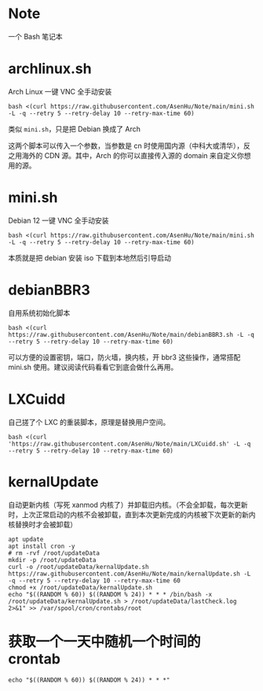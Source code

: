# Note
一个 Bash 笔记本

# archlinux.sh

Arch Linux 一键 VNC 全手动安装

```shell
bash <(curl https://raw.githubusercontent.com/AsenHu/Note/main/mini.sh -L -q --retry 5 --retry-delay 10 --retry-max-time 60)
```

类似 `mini.sh`，只是把 Debian 换成了 Arch

这两个脚本可以传入一个参数，当参数是 cn 时使用国内源（中科大或清华），反之用海外的 CDN 源。其中，Arch 的你可以直接传入源的 domain 来自定义你想用的源。

# mini.sh

Debian 12 一键 VNC 全手动安装

```shell
bash <(curl https://raw.githubusercontent.com/AsenHu/Note/main/mini.sh -L -q --retry 5 --retry-delay 10 --retry-max-time 60)
```

本质就是把 debian 安装 iso 下载到本地然后引导启动

# debianBBR3

自用系统初始化脚本

```shell
bash <(curl https://raw.githubusercontent.com/AsenHu/Note/main/debianBBR3.sh -L -q --retry 5 --retry-delay 10 --retry-max-time 60)
```

可以方便的设置密钥，端口，防火墙，换内核，开 bbr3 这些操作，通常搭配 mini.sh 使用。建议阅读代码看看它到底会做什么再用。

# LXCuidd

自己搓了个 LXC 的重装脚本，原理是替换用户空间。

```shell
bash <(curl 'https://raw.githubusercontent.com/AsenHu/Note/main/LXCuidd.sh' -L -q --retry 5 --retry-delay 10 --retry-max-time 60)
```

# kernalUpdate

自动更新内核（写死 xanmod 内核了）并卸载旧内核。（不会全卸载，每次更新时，上次正常启动的内核不会被卸载，直到本次更新完成的内核被下次更新的新内核替换时才会被卸载）

```shell
apt update
apt install cron -y
# rm -rvf /root/updateData
mkdir -p /root/updateData
curl -o /root/updateData/kernalUpdate.sh https://raw.githubusercontent.com/AsenHu/Note/main/kernalUpdate.sh -L -q --retry 5 --retry-delay 10 --retry-max-time 60
chmod +x /root/updateData/kernalUpdate.sh
echo "$((RANDOM % 60)) $((RANDOM % 24)) * * * /bin/bash -x /root/updateData/kernalUpdate.sh > /root/updateData/lastCheck.log 2>&1" >> /var/spool/cron/crontabs/root
```

# 获取一个一天中随机一个时间的 crontab

```
echo "$((RANDOM % 60)) $((RANDOM % 24)) * * *"
```
